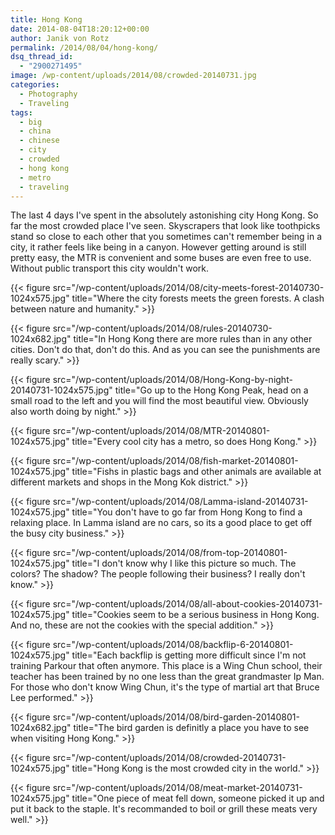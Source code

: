 ```yaml
---
title: Hong Kong
date: 2014-08-04T18:20:12+00:00
author: Janik von Rotz
permalink: /2014/08/04/hong-kong/
dsq_thread_id:
  - "2900271495"
image: /wp-content/uploads/2014/08/crowded-20140731.jpg
categories:
  - Photography
  - Traveling
tags:
  - big
  - china
  - chinese
  - city
  - crowded
  - hong kong
  - metro
  - traveling
---
```

The last 4 days I've spent in the absolutely astonishing city Hong Kong. So far the most crowded place I've seen. Skyscrapers that look like toothpicks stand so close to each other that you sometimes can't remember being in a city, it rather feels like being in a canyon. However getting around is still pretty easy, the MTR is convenient and some buses are even free to use. Without public transport this city wouldn't work. 
<!--more-->

{{< figure src="/wp-content/uploads/2014/08/city-meets-forest-20140730-1024x575.jpg" title="Where the city forests meets the green forests. A clash between nature and humanity." >}}

{{< figure src="/wp-content/uploads/2014/08/rules-20140730-1024x682.jpg" title="In Hong Kong there are more rules than in any other cities. Don't do that, don't do this. And as you can see the punishments are really scary." >}}

{{< figure src="/wp-content/uploads/2014/08/Hong-Kong-by-night-20140731-1024x575.jpg" title="Go up to the Hong Kong Peak, head on a small road to the left and you will find the most beautiful view. Obviously also worth doing by night." >}}

{{< figure src="/wp-content/uploads/2014/08/MTR-20140801-1024x575.jpg" title="Every cool city has a metro, so does Hong Kong." >}}

{{< figure src="/wp-content/uploads/2014/08/fish-market-20140801-1024x575.jpg" title="Fishs in plastic bags and other animals are available at different markets and shops in the Mong Kok district." >}}

{{< figure src="/wp-content/uploads/2014/08/Lamma-island-20140731-1024x575.jpg" title="You don't have to go far from Hong Kong to find a relaxing place. In Lamma island are no cars, so its a good place to get  off the busy city business." >}}

{{< figure src="/wp-content/uploads/2014/08/from-top-20140801-1024x575.jpg" title="I don't know why I like this picture so much. The colors? The shadow? The people following their business? I really don't know." >}}

{{< figure src="/wp-content/uploads/2014/08/all-about-cookies-20140731-1024x575.jpg" title="Cookies seem to be a serious business in Hong Kong. And no, these are not the cookies with the special addition." >}}

{{< figure src="/wp-content/uploads/2014/08/backflip-6-20140801-1024x575.jpg" title="Each backflip is getting more difficult since I'm not training Parkour that often anymore. This place is a Wing Chun school, their teacher has been trained by no one less than the great grandmaster Ip Man. For those who don't know Wing Chun, it's the type of martial art that Bruce Lee performed." >}}

{{< figure src="/wp-content/uploads/2014/08/bird-garden-20140801-1024x682.jpg" title="The bird garden is definitly a place you have to see when visiting Hong Kong." >}}

{{< figure src="/wp-content/uploads/2014/08/crowded-20140731-1024x575.jpg" title="Hong Kong is the most crowded city in the world." >}}

{{< figure src="/wp-content/uploads/2014/08/meat-market-20140731-1024x575.jpg" title="One piece of meat fell down, someone picked it up and put it back to the staple. It's recommanded to boil or grill these meats very well." >}}